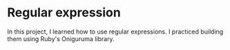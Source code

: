 # Regular expression

In this project, I learned how to use regular expressions. I practiced building
them using Ruby's Oniguruma library.